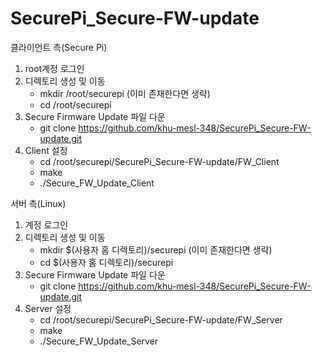 # SecurePi_Secure-FW-update

클라이언트 측(Secure Pi)
1. root계정 로그인
2. 디렉토리 생성 및 이동
	- mkdir /root/securepi (이미 존재한다면 생략)
	- cd /root/securepi
3. Secure Firmware Update 파일 다운
	- git clone https://github.com/khu-mesl-348/SecurePi_Secure-FW-update.git
4. Client 설정
	- cd /root/securepi/SecurePi_Secure-FW-update/FW_Client
	- make
	- ./Secure_FW_Update_Client

서버 측(Linux)
1. 계정 로그인
2. 디렉토리 생성 및 이동
	- mkdir $(사용자 홈 디렉토리)/securepi (이미 존재한다면 생략)
	- cd $(사용자 홈 디렉토리)/securepi
3. Secure Firmware Update 파일 다운
	- git clone https://github.com/khu-mesl-348/SecurePi_Secure-FW-update.git
4. Server 설정
	- cd /root/securepi/SecurePi_Secure-FW-update/FW_Server
	- make
	- ./Secure_FW_Update_Server
